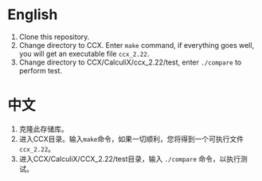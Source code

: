 # English
1. Clone this repository.
2. Change directory to CCX. Enter `make` command, if everything goes well, you will get an executable file `ccx_2.22`.
3. Change directory to CCX/CalculiX/ccx_2.22/test, enter `./compare` to perform test.
# 中文
1. 克隆此存储库。
2. 进入CCX目录。输入`make`命令，如果一切顺利，您将得到一个可执行文件 `ccx_2.22`。
3. 进入CCX/CalculiX/CCX_2.22/test目录，输入 `./compare` 命令，以执行测试。